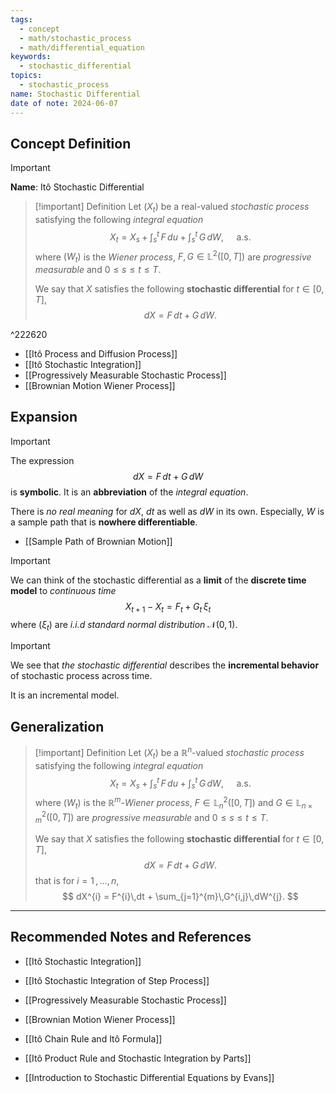 ```yaml
---
tags:
  - concept
  - math/stochastic_process
  - math/differential_equation
keywords:
  - stochastic_differential
topics:
  - stochastic_process
name: Stochastic Differential
date of note: 2024-06-07
---
```


## Concept Definition

>[!important]
>**Name**: Itô Stochastic Differential

>[!important] Definition
>Let $(X_{t})$ be a real-valued *stochastic process* satisfying the following *integral equation*
>$$
>X_{t} = X_{s} + \int_{s}^{t}\,F\,du + \int_{s}^{t}\,G\,dW, \quad \text{ a.s.}
>$$
>where $(W_{t})$ is the *Wiener process*, $F, G\in \mathbb{L}^2([0,T])$ are *progressive measurable* and $0 \le s \le t \le T$. 
>
>We say that $X$ satisfies the following **stochastic differential** for  $t \in [0,T]$,
>$$
>dX = F\,dt + G\,dW.
>$$

^222620

- [[Itô Process and Diffusion Process]]
- [[Itô Stochastic Integration]]
- [[Progressively Measurable Stochastic Process]]
- [[Brownian Motion Wiener Process]]

## Expansion

>[!important]
>The expression 
>$$
>dX = F\,dt + G\,dW
>$$
>is **symbolic**. It is an **abbreviation** of the *integral equation*.
>
>There is *no real meaning* for $dX$, $dt$ as well as $dW$ in its own. Especially, $W$ is a sample path that is **nowhere differentiable**. 

- [[Sample Path of Brownian Motion]]

>[!important]
>We can think of the stochastic differential as a **limit** of the **discrete time model** to *continuous time*
>$$
>X_{t+1} - X_{t} = F_{t} + G_{t}\,\xi_{t}
>$$
>where $(\xi_{t})$ are *i.i.d standard normal distribution* $\mathcal{N}(0,1)$.

>[!important]
>We see that *the stochastic differential* describes the **incremental behavior** of stochastic process across time.
>
>It is an incremental model.




## Generalization

>[!important] Definition
>Let $(X_{t})$ be a $\mathbb{R}^n$-valued *stochastic process* satisfying the following *integral equation*
>$$
>X_{t} = X_{s} + \int_{s}^{t}\,F\,du + \int_{s}^{t}\,G\,dW, \quad \text{ a.s.}
>$$
>where $(W_{t})$ is the $\mathbb{R}^{m}$-*Wiener process*, $F \in \mathbb{L}_{n}^2([0,T])$ and $G\in \mathbb{L}_{n \times m}^2([0,T])$ are *progressive measurable* and $0 \le s \le t \le T$. 
>
>We say that $X$ satisfies the following **stochastic differential** for  $t \in [0,T]$,
>$$
>dX = F\,dt + G\,dW.
>$$
>that is for $i=1 \,{,}\ldots{,}\,n$,
>$$
>dX^{i} = F^{i}\,dt + \sum_{j=1}^{m}\,G^{i,j}\,dW^{j}.
>$$




-----------
##  Recommended Notes and References


- [[Itô Stochastic Integration]]
- [[Itô Stochastic Integration of Step Process]]
- [[Progressively Measurable Stochastic Process]]
- [[Brownian Motion Wiener Process]]

- [[Itô Chain Rule and Itô Formula]]
- [[Itô Product Rule and Stochastic Integration by Parts]]

- [[Introduction to Stochastic Differential Equations by Evans]]